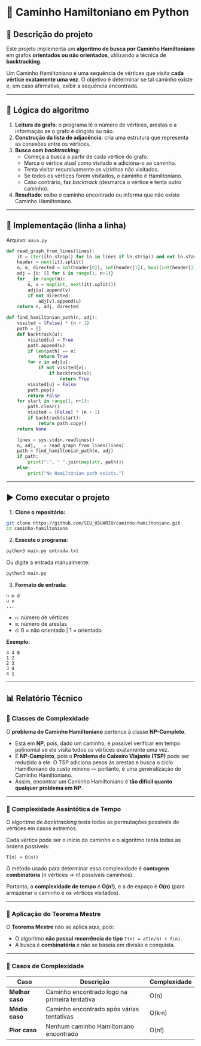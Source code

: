 # 🧭 Caminho Hamiltoniano em Python

## 📖 Descrição do projeto
Este projeto implementa um **algoritmo de busca por Caminho Hamiltoniano** em grafos **orientados ou não orientados**, utilizando a técnica de **backtracking**.

Um Caminho Hamiltoniano é uma sequência de vértices que visita **cada vértice exatamente uma vez**. O objetivo é determinar se tal caminho existe e, em caso afirmativo, exibir a sequência encontrada.

---

## 🔎 Lógica do algoritmo
1. **Leitura do grafo**: o programa lê o número de vértices, arestas e a informação se o grafo é dirigido ou não.
2. **Construção da lista de adjacência**: cria uma estrutura que representa as conexões entre os vértices.
3. **Busca com *backtracking***:
   - Começa a busca a partir de cada vértice do grafo.
   - Marca o vértice atual como visitado e adiciona-o ao caminho.
   - Tenta visitar recursivamente os vizinhos não visitados.
   - Se todos os vértices forem visitados, o caminho é Hamiltoniano.
   - Caso contrário, faz *backtrack* (desmarca o vértice e tenta outro caminho).
4. **Resultado**: exibe o caminho encontrado ou informa que não existe Caminho Hamiltoniano.

---

## 🧩 Implementação (linha a linha)
Arquivo: `main.py`

```python
def read_graph_from_lines(lines):
    it = iter([ln.strip() for ln in lines if ln.strip() and not ln.startswith('#')])
    header = next(it).split()
    n, m, directed = int(header[0]), int(header[1]), bool(int(header[2]))
    adj = {i: [] for i in range(1, n+1)}
    for _ in range(m):
        u, v = map(int, next(it).split())
        adj[u].append(v)
        if not directed:
            adj[v].append(u)
    return n, adj, directed
```

```python
def find_hamiltonian_path(n, adj):
    visited = [False] * (n + 1)
    path = []
    def backtrack(u):
        visited[u] = True
        path.append(u)
        if len(path) == n:
            return True
        for v in adj[u]:
            if not visited[v]:
                if backtrack(v):
                    return True
        visited[u] = False
        path.pop()
        return False
    for start in range(1, n+1):
        path.clear()
        visited = [False] * (n + 1)
        if backtrack(start):
            return path.copy()
    return None
```

```python
    lines = sys.stdin.readlines()
    n, adj, _ = read_graph_from_lines(lines)
    path = find_hamiltonian_path(n, adj)
    if path:
        print(":", " ".join(map(str, path)))
    else:
        print("No Hamiltonian path exists.")
```

---

## ▶️ Como executar o projeto

1. **Clone o repositório:**
```bash
git clone https://github.com/SEU_USUARIO/caminho-hamiltoniano.git
cd caminho-hamiltoniano
```

2. **Execute o programa:**
```bash
python3 main.py entrada.txt
```

Ou digite a entrada manualmente:
```bash
python3 main.py
```

3. **Formato de entrada:**
```
n m d
u v
...
```

- `n`: número de vértices
- `m`: número de arestas
- `d`: 0 = não orientado | 1 = orientado

**Exemplo:**
```
4 4 0
1 2
2 3
3 4
4 1
```

---

## 📊 Relatório Técnico

### 🔹 Classes de Complexidade
O **problema do Caminho Hamiltoniano** pertence à classe **NP-Completo**.

- Está em **NP**, pois, dado um caminho, é possível verificar em tempo polinomial se ele visita todos os vértices exatamente uma vez.
- É **NP-Completo**, pois o **Problema do Caixeiro Viajante (TSP)** pode ser reduzido a ele.
  O TSP adiciona pesos às arestas e busca o ciclo Hamiltoniano de custo mínimo — portanto, é uma generalização do Caminho Hamiltoniano.
- Assim, encontrar um Caminho Hamiltoniano é **tão difícil quanto qualquer problema em NP**.

---

### 🔹 Complexidade Assintótica de Tempo
O algoritmo de *backtracking* testa todas as permutações possíveis de vértices em casos extremos.

Cada vértice pode ser o início do caminho e o algoritmo tenta todas as ordens possíveis:
```
T(n) ≈ O(n!)
```

O método usado para determinar essa complexidade é **contagem combinatória** (n vértices → n! possíveis caminhos).

Portanto, a **complexidade de tempo** é **O(n!)**, e a de espaço é **O(n)** (para armazenar o caminho e os vértices visitados).

---

### 🔹 Aplicação do Teorema Mestre
O **Teorema Mestre** não se aplica aqui, pois:
- O algoritmo **não possui recorrência do tipo** `T(n) = aT(n/b) + f(n)`.
- A busca é **combinatória** e não se baseia em divisão e conquista.

---

### 🔹 Casos de Complexidade

| Caso | Descrição | Complexidade |
|------|------------|---------------|
| **Melhor caso** | Caminho encontrado logo na primeira tentativa | O(n) |
| **Médio caso** | Caminho encontrado após várias tentativas | O(k·n) |
| **Pior caso** | Nenhum caminho Hamiltoniano encontrado | O(n!) |
